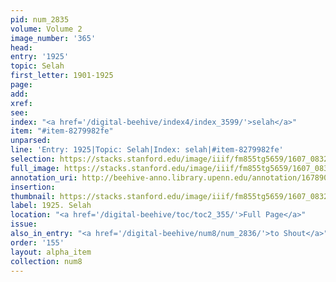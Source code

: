 ```yaml
---
pid: num_2835
volume: Volume 2
image_number: '365'
head:
entry: '1925'
topic: Selah
first_letter: 1901-1925
page:
add:
xref:
see:
index: "<a href='/digital-beehive/index4/index_3599/'>selah</a>"
item: "#item-8279982fe"
unparsed:
line: 'Entry: 1925|Topic: Selah|Index: selah|#item-8279982fe'
selection: https://stacks.stanford.edu/image/iiif/fm855tg5659/1607_0832/383,1836,1265,166/full/0/default.jpg
full_image: https://stacks.stanford.edu/image/iiif/fm855tg5659/1607_0832/full/full/0/default.jpg
annotation_uri: http://beehive-anno.library.upenn.edu/annotation/1678901615641
insertion:
thumbnail: https://stacks.stanford.edu/image/iiif/fm855tg5659/1607_0832/383,1836,600,180/250,/0/default.jpg
label: 1925. Selah
location: "<a href='/digital-beehive/toc/toc2_355/'>Full Page</a>"
issue:
also_in_entry: "<a href='/digital-beehive/num8/num_2836/'>to Shout</a>"
order: '155'
layout: alpha_item
collection: num8
---
```

